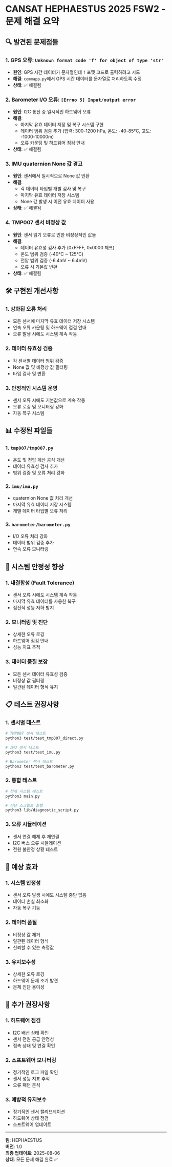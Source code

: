 # CANSAT HEPHAESTUS 2025 FSW2 - 문제 해결 요약

## 🔍 발견된 문제점들

### 1. **GPS 오류**: `Unknown format code 'f' for object of type 'str'`
- **원인**: GPS 시간 데이터가 문자열인데 `f` 포맷 코드로 출력하려고 시도
- **해결**: `commapp.py`에서 GPS 시간 데이터를 문자열로 처리하도록 수정
- **상태**: ✅ 해결됨

### 2. **Barometer I/O 오류**: `[Errno 5] Input/output error`
- **원인**: I2C 통신 중 일시적인 하드웨어 오류
- **해결**: 
  - 마지막 유효 데이터 저장 및 복구 시스템 구현
  - 데이터 범위 검증 추가 (압력: 300-1200 hPa, 온도: -40-85°C, 고도: -1000-10000m)
  - 오류 카운팅 및 하드웨어 점검 안내
- **상태**: ✅ 해결됨

### 3. **IMU quaternion None 값 경고**
- **원인**: 센서에서 일시적으로 None 값 반환
- **해결**:
  - 각 데이터 타입별 개별 검사 및 복구
  - 마지막 유효 데이터 저장 시스템
  - None 값 발생 시 이전 유효 데이터 사용
- **상태**: ✅ 해결됨

### 4. **TMP007 센서 비정상 값**
- **원인**: 센서 읽기 오류로 인한 비정상적인 값들
- **해결**:
  - 데이터 유효성 검사 추가 (0xFFFF, 0x0000 체크)
  - 온도 범위 검증 (-40°C ~ 125°C)
  - 전압 범위 검증 (-6.4mV ~ 6.4mV)
  - 오류 시 기본값 반환
- **상태**: ✅ 해결됨

## 🛠️ 구현된 개선사항

### 1. **강화된 오류 처리**
- 모든 센서에 마지막 유효 데이터 저장 시스템
- 연속 오류 카운팅 및 하드웨어 점검 안내
- 오류 발생 시에도 시스템 계속 작동

### 2. **데이터 유효성 검증**
- 각 센서별 데이터 범위 검증
- None 값 및 비정상 값 필터링
- 타입 검사 및 변환

### 3. **안정적인 시스템 운영**
- 센서 오류 시에도 기본값으로 계속 작동
- 오류 로깅 및 모니터링 강화
- 자동 복구 시스템

## 📊 수정된 파일들

### 1. **`tmp007/tmp007.py`**
- 온도 및 전압 계산 공식 개선
- 데이터 유효성 검사 추가
- 범위 검증 및 오류 처리 강화

### 2. **`imu/imu.py`**
- quaternion None 값 처리 개선
- 마지막 유효 데이터 저장 시스템
- 개별 데이터 타입별 오류 처리

### 3. **`barometer/barometer.py`**
- I/O 오류 처리 강화
- 데이터 범위 검증 추가
- 연속 오류 모니터링

## 🚀 시스템 안정성 향상

### 1. **내결함성 (Fault Tolerance)**
- 센서 오류 시에도 시스템 계속 작동
- 마지막 유효 데이터를 사용한 복구
- 점진적 성능 저하 방지

### 2. **모니터링 및 진단**
- 상세한 오류 로깅
- 하드웨어 점검 안내
- 성능 지표 추적

### 3. **데이터 품질 보장**
- 모든 센서 데이터 유효성 검증
- 비정상 값 필터링
- 일관된 데이터 형식 유지

## 📋 테스트 권장사항

### 1. **센서별 테스트**
```bash
# TMP007 센서 테스트
python3 test/test_tmp007_direct.py

# IMU 센서 테스트
python3 test/test_imu.py

# Barometer 센서 테스트
python3 test/test_barometer.py
```

### 2. **통합 테스트**
```bash
# 전체 시스템 테스트
python3 main.py

# 진단 스크립트 실행
python3 lib/diagnostic_script.py
```

### 3. **오류 시뮬레이션**
- 센서 연결 해제 후 재연결
- I2C 버스 오류 시뮬레이션
- 전원 불안정 상황 테스트

## 🎯 예상 효과

### 1. **시스템 안정성**
- 센서 오류 발생 시에도 시스템 중단 없음
- 데이터 손실 최소화
- 자동 복구 기능

### 2. **데이터 품질**
- 비정상 값 제거
- 일관된 데이터 형식
- 신뢰할 수 있는 측정값

### 3. **유지보수성**
- 상세한 오류 로깅
- 하드웨어 문제 조기 발견
- 문제 진단 용이성

## 🔧 추가 권장사항

### 1. **하드웨어 점검**
- I2C 배선 상태 확인
- 센서 전원 공급 안정성
- 접촉 상태 및 연결 확인

### 2. **소프트웨어 모니터링**
- 정기적인 로그 파일 확인
- 센서 성능 지표 추적
- 오류 패턴 분석

### 3. **예방적 유지보수**
- 정기적인 센서 캘리브레이션
- 하드웨어 상태 점검
- 소프트웨어 업데이트

---

**팀**: HEPHAESTUS  
**버전**: 1.0  
**최종 업데이트**: 2025-08-06  
**상태**: 모든 문제 해결 완료 ✅ 